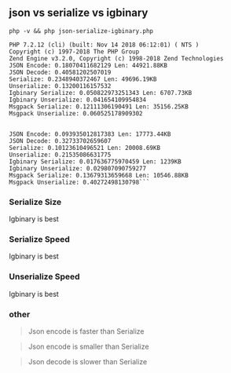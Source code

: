## json vs serialize vs igbinary



`php -v && php json-serialize-igbinary.php`

```
PHP 7.2.12 (cli) (built: Nov 14 2018 06:12:01) ( NTS )
Copyright (c) 1997-2018 The PHP Group
Zend Engine v3.2.0, Copyright (c) 1998-2018 Zend Technologies
JSON Encode: 0.18070411682129 Len: 44921.88KB
JSON Decode: 0.40581202507019
Serialize: 0.2348940372467 Len: 49696.19KB
Unserialize: 0.13200116157532
Igbinary Serialize: 0.050822973251343 Len: 6707.73KB
Igbinary Unserialize: 0.041654109954834
Msgpack Serialize: 0.12111306190491 Len: 35156.25KB
Msgpack Unserialize: 0.060525178909302


JSON Encode: 0.093935012817383 Len: 17773.44KB
JSON Decode: 0.32733702659607
Serialize: 0.10123610496521 Len: 20008.69KB
Unserialize: 0.21535086631775
Igbinary Serialize: 0.017636775970459 Len: 1239KB
Igbinary Unserialize: 0.029807090759277
Msgpack Serialize: 0.13679313659668 Len: 10546.88KB
Msgpack Unserialize: 0.40272498130798```
```

### Serialize Size

Igbinary is best

### Serialize Speed

Igbinary is best

### Unserialize Speed

Igbinary is best

### other

> Json encode is faster than Serialize

> Json encode is smaller than Serialize

> Json decode is slower than Serialize

